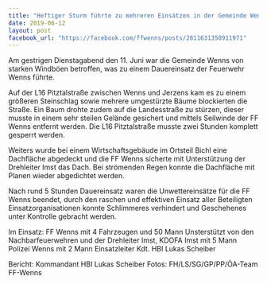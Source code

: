 ```yaml
---
title: "Heftiger Sturm führte zu mehreren Einsätzen in der Gemeinde Wenns"
date: 2019-06-12
layout: post
facebook_url: "https://facebook.com/ffwenns/posts/2811631358911971"
---
```


Am gestrigen Dienstagabend den 11. Juni war die Gemeinde Wenns von starken Windböen betroffen, was zu einem Dauereinsatz der Feuerwehr Wenns führte.

Auf der L16 Pitztalstraße zwischen Wenns und Jerzens kam es zu einem größeren Steinschlag sowie mehrere umgestürzte Bäume blockierten die Straße. Ein Baum drohte zudem auf die Landesstraße zu stürzen, dieser musste in einem sehr steilen Gelände gesichert und mittels Seilwinde der FF Wenns entfernt werden.
Die L16 Pitztalstraße musste zwei Stunden komplett gesperrt werden.

Weiters wurde bei einem Wirtschaftsgebäude im Ortsteil Bichl eine Dachfläche abgedeckt und die FF Wenns sicherte mit Unterstützung der Drehleiter Imst das Dach. Bei strömenden Regen konnte die Dachfläche mit Planen wieder abgedichtet werden.

Nach rund 5 Stunden Dauereinsatz waren die Unwettereinsätze für die FF Wenns beendet, durch den raschen und effektiven Einsatz aller Beteiligten Einsatzorganisationen konnte Schlimmeres verhindert und Geschehenes unter Kontrolle gebracht werden. 

Im Einsatz:
FF Wenns mit 4 Fahrzeugen und 50 Mann
Unsterstützt von den Nachbarfeuerwehren und der Drehleiter Imst, KDOFA Imst mit 5 Mann
Polizei Wenns mit 2 Mann
Einsatzleiter Kdt. HBI Lukas Scheiber

Bericht: Kommandant HBI Lukas Scheiber
Fotos: FH/LS/SG/GP/PP/ÖA-Team FF-Wenns